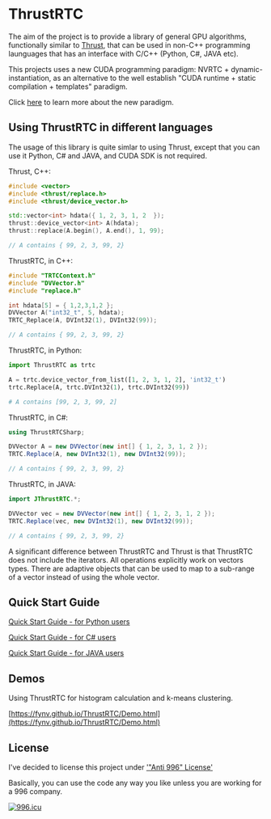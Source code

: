 # ThrustRTC

The aim of the project is to provide a library of general GPU algorithms, functionally similar to [Thrust](https://github.com/thrust/thrust/), that can be used in non-C++ programming launguages that has an interface with C/C++ (Python, C#, JAVA etc).

This projects uses a new CUDA programming paradigm: NVRTC + dynamic-instantiation, as an alternative to the well
establish "CUDA runtime + static compilation + templates" paradigm.

Click [here](https://fynv.github.io/ProgrammingGPUAcrossTheLaunguageBoundaries.html) to learn more about the new paradigm.

## Using ThrustRTC in different languages

The usage of this library is quite simlar to using Thrust, except that you can use it Python, C# and JAVA, and CUDA SDK is not required.

Thrust, C++:

```cpp
#include <vector>
#include <thrust/replace.h>
#include <thrust/device_vector.h>

std::vector<int> hdata({ 1, 2, 3, 1, 2  });
thrust::device_vector<int> A(hdata);
thrust::replace(A.begin(), A.end(), 1, 99);

// A contains { 99, 2, 3, 99, 2}
```

ThrustRTC, in C++:
```cpp
#include "TRTCContext.h"
#include "DVVector.h"
#include "replace.h"

int hdata[5] = { 1,2,3,1,2 };
DVVector A("int32_t", 5, hdata);
TRTC_Replace(A, DVInt32(1), DVInt32(99));

// A contains { 99, 2, 3, 99, 2}
```

ThrustRTC, in Python:

```python
import ThrustRTC as trtc

A = trtc.device_vector_from_list([1, 2, 3, 1, 2], 'int32_t')
trtc.Replace(A, trtc.DVInt32(1), trtc.DVInt32(99))

# A contains [99, 2, 3, 99, 2]
```

ThrustRTC, in C#:
```cs
using ThrustRTCSharp;

DVVector A = new DVVector(new int[] { 1, 2, 3, 1, 2 });
TRTC.Replace(A, new DVInt32(1), new DVInt32(99));

// A contains { 99, 2, 3, 99, 2}
```

ThrustRTC, in JAVA:
```java
import JThrustRTC.*;

DVVector vec = new DVVector(new int[] { 1, 2, 3, 1, 2 });
TRTC.Replace(vec, new DVInt32(1), new DVInt32(99));

// A contains { 99, 2, 3, 99, 2}
```

A significant difference between ThrustRTC and Thrust is that ThrustRTC does not include the iterators. 
All operations explicitly work on vectors types. There are adaptive objects that can be used to map to 
a sub-range of a vector instead of using the whole vector.

## Quick Start Guide

[Quick Start Guide - for Python users](https://fynv.github.io/ThrustRTC/QuickStartGuide.html)

[Quick Start Guide - for C# users](https://fynv.github.io/ThrustRTC/QuickStartGuide_cs.html)

[Quick Start Guide - for JAVA users](https://fynv.github.io/ThrustRTC/QuickStartGuide_java.html)


## Demos

Using ThrustRTC for histogram calculation and k-means clustering.

[https://fynv.github.io/ThrustRTC/Demo.html](https://fynv.github.io/ThrustRTC/Demo.html)

## License 

I've decided to license this project under ['"Anti 996" License'](https://github.com/996icu/996.ICU/blob/master/LICENSE)

Basically, you can use the code any way you like unless you are working for a 996 company.

[![996.icu](https://img.shields.io/badge/link-996.icu-red.svg)](https://996.icu)



